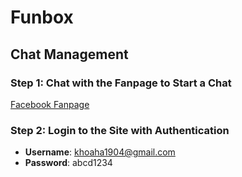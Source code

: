 # Funbox

## Chat Management

### Step 1: Chat with the Fanpage to Start a Chat
[Facebook Fanpage](https://www.facebook.com/profile.php?id=100085889208204)

### Step 2: Login to the Site with Authentication
- **Username**: khoaha1904@gmail.com
- **Password**: abcd1234
